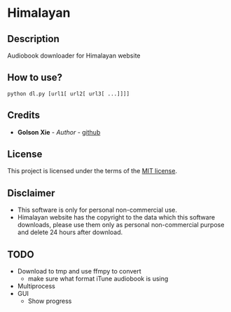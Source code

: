 # Himalayan

## Description

Audiobook downloader for Himalayan website

## How to use?

```
python dl.py [url1[ url2[ url3[ ...]]]]
```

## Credits

- **Golson Xie** - *Author* - [github](https://github.com/oldfatcrab/Himalayan)

## License

This project is licensed under the terms of the [MIT license](LICENSE).

## Disclaimer

- This software is only for personal non-commercial use.
- Himalayan website has the copyright to the data which this software downloads, please use them only as personal non-commercial purpose and delete 24 hours after download.

## TODO
- Download to tmp and use ffmpy to convert
  - make sure what format iTune audiobook is using
- Multiprocess
- GUI
  - Show progress
